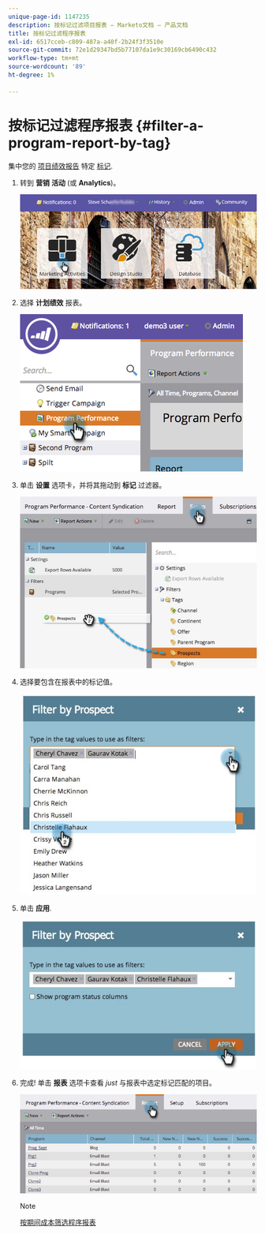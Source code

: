 ```yaml
---
unique-page-id: 1147235
description: 按标记过滤项目报表 — Marketo文档 — 产品文档
title: 按标记过滤程序报表
exl-id: 6517cceb-c809-487a-a40f-2b24f3f3510e
source-git-commit: 72e1d29347bd5b77107da1e9c30169cb6490c432
workflow-type: tm+mt
source-wordcount: '89'
ht-degree: 1%

---
```


# 按标记过滤程序报表 {#filter-a-program-report-by-tag}

集中您的 [项目绩效报告](/help/marketo/product-docs/core-marketo-concepts/programs/program-performance-report/create-a-program-performance-report.md) 特定 [标记](/help/marketo/product-docs/core-marketo-concepts/programs/working-with-programs/understanding-tags.md).

1. 转到 **营销** **活动** (或 **Analytics**)。

   ![](assets/login-marketing-activities.png)

1. 选择 **计划绩效** 报表。

   ![](assets/image2014-9-23-16-3a12-3a36.png)

1. 单击 **设置** 选项卡，并将其拖动到 **标记** 过滤器。

   ![](assets/prospects.jpg)

1. 选择要包含在报表中的标记值。

   ![](assets/prospect1.jpg)

1. 单击 **应用**.

   ![](assets/prospect2.jpg)

1. 完成! 单击 **报表** 选项卡查看 _just_ 与报表中选定标记匹配的项目。

   ![](assets/image2014-9-23-16-3a14-3a42.png)

   >[!NOTE]
   >
   >[按期间成本筛选程序报表](/help/marketo/product-docs/core-marketo-concepts/programs/program-performance-report/filter-a-program-report-by-period-cost.md)
